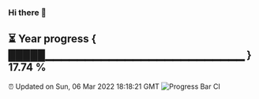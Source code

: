 ### Hi there 👋
⏳ Year progress { █████▁▁▁▁▁▁▁▁▁▁▁▁▁▁▁▁▁▁▁▁▁▁▁▁▁ } 17.74 %
---
⏰ Updated on Sun, 06 Mar 2022 18:18:21 GMT
![Progress Bar CI](https://github.com/liununu/liununu/workflows/Progress%20Bar%20CI/badge.svg)
